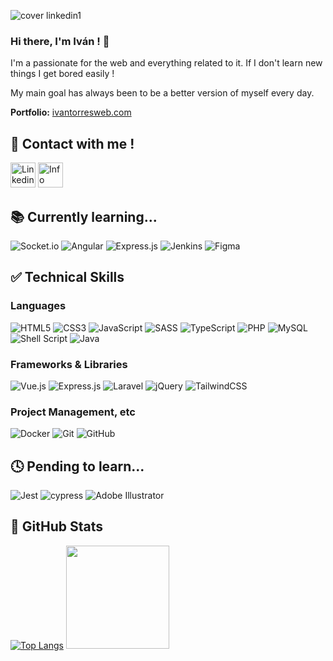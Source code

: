 ![cover linkedin1](https://user-images.githubusercontent.com/72036570/145439470-910ce7b2-4b14-43ca-8507-d0f2e9dc4350.jpg)

### Hi there, I'm Iván ! 👋
I'm a passionate for the web and everything related to it. If I don't learn new things I get bored easily !

My main goal has always been to be a better version of myself every day.

**Portfolio:** [ivantorresweb.com](https://www.ivantorresweb.com)

## :pushpin: Contact with me !

[<img src="https://upload.wikimedia.org/wikipedia/commons/thumb/e/e9/Linkedin_icon.svg/1024px-Linkedin_icon.svg.png" alt="Linkedin link" width="40" height="40">](https://www.linkedin.com/in/ivan-torres-garcia/)
[<img src="https://user-images.githubusercontent.com/72036570/145469823-d223dde5-3afa-4d2e-94b9-045db0d4e470.png" alt="Info Jobs link" width="40" height="40">](https://www.infojobs.net/ivan-torres-garcia.prf)

## :books: Currently learning...
![Socket.io](https://img.shields.io/badge/Socket.io-black?style=for-the-badge&logo=socket.io&badgeColor=010101)
![Angular](https://img.shields.io/badge/angular-%23DD0031.svg?style=for-the-badge&logo=angular&logoColor=white)
![Express.js](https://img.shields.io/badge/express.js-%23404d59.svg?style=for-the-badge&logo=express&logoColor=%2361DAFB)
![Jenkins](https://img.shields.io/badge/jenkins-%232C5263.svg?style=for-the-badge&logo=jenkins&logoColor=white)
![Figma](https://img.shields.io/badge/figma-%23F24E1E.svg?style=for-the-badge&logo=figma&logoColor=white)

## :white_check_mark: Technical Skills
### Languages
![HTML5](https://img.shields.io/badge/html5-%23E34F26.svg?style=for-the-badge&logo=html5&logoColor=white)
![CSS3](https://img.shields.io/badge/css3-%231572B6.svg?style=for-the-badge&logo=css3&logoColor=white)
![JavaScript](https://img.shields.io/badge/javascript-%23323330.svg?style=for-the-badge&logo=javascript&logoColor=%23F7DF1E)
![SASS](https://img.shields.io/badge/SASS-hotpink.svg?style=for-the-badge&logo=SASS&logoColor=white)
![TypeScript](https://img.shields.io/badge/typescript-%23007ACC.svg?style=for-the-badge&logo=typescript&logoColor=white)
![PHP](https://img.shields.io/badge/php-%23777BB4.svg?style=for-the-badge&logo=php&logoColor=white)
![MySQL](https://img.shields.io/badge/mysql-%2300f.svg?style=for-the-badge&logo=mysql&logoColor=white)
![Shell Script](https://img.shields.io/badge/shell_script-%23121011.svg?style=for-the-badge&logo=gnu-bash&logoColor=white)
![Java](https://img.shields.io/badge/java-%23ED8B00.svg?style=for-the-badge&logo=java&logoColor=white)

### Frameworks & Libraries
![Vue.js](https://img.shields.io/badge/vuejs-%2335495e.svg?style=for-the-badge&logo=vuedotjs&logoColor=%234FC08D)
![Express.js](https://img.shields.io/badge/express.js-%23404d59.svg?style=for-the-badge&logo=express&logoColor=%2361DAFB)
![Laravel](https://img.shields.io/badge/laravel-%23FF2D20.svg?style=for-the-badge&logo=laravel&logoColor=white)
![jQuery](https://img.shields.io/badge/jquery-%230769AD.svg?style=for-the-badge&logo=jquery&logoColor=white)
![TailwindCSS](https://img.shields.io/badge/tailwindcss-%2338B2AC.svg?style=for-the-badge&logo=tailwind-css&logoColor=white)

### Project Management, etc
![Docker](https://img.shields.io/badge/docker-%230db7ed.svg?style=for-the-badge&logo=docker&logoColor=white)
![Git](https://img.shields.io/badge/git-%23F05033.svg?style=for-the-badge&logo=git&logoColor=white)
![GitHub](https://img.shields.io/badge/github-%23121011.svg?style=for-the-badge&logo=github&logoColor=white)

## :clock4: Pending to learn...
![Jest](https://img.shields.io/badge/-jest-%23C21325?style=for-the-badge&logo=jest&logoColor=white)
![cypress](https://img.shields.io/badge/-cypress-%23E5E5E5?style=for-the-badge&logo=cypress&logoColor=058a5e)
![Adobe Illustrator](https://img.shields.io/badge/adobeillustrator-%23FF9A00.svg?style=for-the-badge&logo=adobeillustrator&logoColor=white)

## :mag_right: GitHub Stats
[![Top Langs](https://github-readme-stats.vercel.app/api/top-langs/?username=IvaanTorres&layout=compact)](https://github.com/IvaanTorres)
<img height="165em" src="https://github-readme-stats.vercel.app/api?username=IvaanTorres&show_icons=true&hide_border=true&&count_private=true&include_all_commits=true" />
